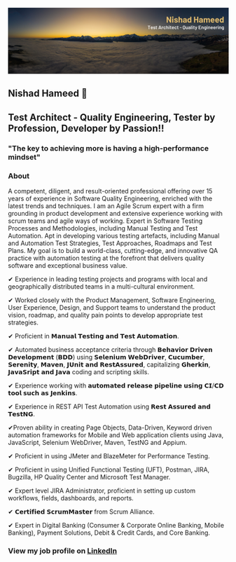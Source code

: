 
![alt text](https://github.com/NishadHameed1982/NishadHameed1982/blob/master/LinkedInBanner.png)


## Nishad Hameed 👋
## Test Architect - Quality Engineering, Tester by Profession, Developer by Passion!!


### "The key to achieving more is having a high-performance mindset"

### About

A competent, diligent, and result-oriented professional offering over 15 years of experience in Software Quality Engineering, enriched with the latest trends and techniques. I am an Agile Scrum expert with a firm grounding in product development and extensive experience working with scrum teams and agile ways of working. Expert in Software Testing Processes and Methodologies, including Manual Testing and Test Automation. Apt in developing various testing artefacts, including Manual and Automation Test Strategies, Test Approaches, Roadmaps and Test Plans. My goal is to build a world-class, cutting-edge, and innovative QA practice with automation testing at the forefront that delivers quality software and exceptional business value.

✔ Experience in leading testing projects and programs with local and geographically distributed teams in a multi-cultural environment.

✔ Worked closely with the Product Management, Software Engineering, User Experience, Design, and Support teams to understand the product vision, roadmap, and quality pain points to develop appropriate test strategies.

✔ Proficient in 𝗠𝗮𝗻𝘂𝗮𝗹 𝗧𝗲𝘀𝘁𝗶𝗻𝗴 𝗮𝗻𝗱 𝗧𝗲𝘀𝘁 𝗔𝘂𝘁𝗼𝗺𝗮𝘁𝗶𝗼𝗻.

✔ Automated business acceptance criteria through 𝗕𝗲𝗵𝗮𝘃𝗶𝗼𝗿 𝗗𝗿𝗶𝘃𝗲𝗻 𝗗𝗲𝘃𝗲𝗹𝗼𝗽𝗺𝗲𝗻𝘁 (𝗕𝗗𝗗) using 𝗦𝗲𝗹𝗲𝗻𝗶𝘂𝗺 𝗪𝗲𝗯𝗗𝗿𝗶𝘃𝗲𝗿, 𝗖𝘂𝗰𝘂𝗺𝗯𝗲𝗿, 𝗦𝗲𝗿𝗲𝗻𝗶𝘁𝘆, 𝗠𝗮𝘃𝗲𝗻, 𝗝𝗨𝗻𝗶𝘁 𝗮𝗻𝗱 𝗥𝗲𝘀𝘁𝗔𝘀𝘀𝘂𝗿𝗲𝗱, capitalizing 𝗚𝗵𝗲𝗿𝗸𝗶𝗻, 𝗝𝗮𝘃𝗮𝗦𝗿𝗶𝗽𝘁 𝗮𝗻𝗱 𝗝𝗮𝘃𝗮 coding and scripting skills.

✔ Experience working with 𝗮𝘂𝘁𝗼𝗺𝗮𝘁𝗲𝗱 𝗿𝗲𝗹𝗲𝗮𝘀𝗲 𝗽𝗶𝗽𝗲𝗹𝗶𝗻𝗲 𝘂𝘀𝗶𝗻𝗴 𝗖𝗜/𝗖𝗗 𝘁𝗼𝗼𝗹 𝘀𝘂𝗰𝗵 𝗮𝘀 𝗝𝗲𝗻𝗸𝗶𝗻𝘀.

✔ Experience in REST API Test Automation using 𝗥𝗲𝘀𝘁 𝗔𝘀𝘀𝘂𝗿𝗲𝗱 𝗮𝗻𝗱 𝗧𝗲𝘀𝘁𝗡𝗚.

✔Proven ability in creating Page Objects, Data-Driven, Keyword driven automation frameworks for Mobile and Web application clients using Java, JavaScript, Selenium WebDriver, Maven, TestNG and Appium.

✔ Proficient in using JMeter and BlazeMeter for Performance Testing.

✔ Proficient in using Unified Functional Testing (UFT), Postman, JIRA, Bugzilla, HP Quality Center and Microsoft Test Manager.

✔ Expert level JIRA Administrator, proficient in setting up custom workflows, fields, dashboards, and reports.

✔ 𝗖𝗲𝗿𝘁𝗶𝗳𝗶𝗲𝗱 𝗦𝗰𝗿𝘂𝗺𝗠𝗮𝘀𝘁𝗲𝗿 from Scrum Alliance.

✔ Expert in Digital Banking (Consumer & Corporate Online Banking, Mobile Banking), Payment Solutions, Debit & Credit Cards, and Core Banking.

[LinkedIn]: https://www.linkedin.com/in/nishad-hameed-31745547/
### View my job profile on [LinkedIn]
